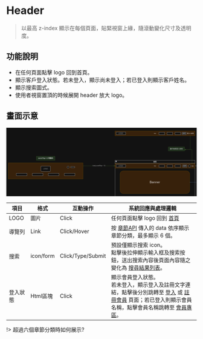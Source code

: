 # Header
> 以最高 z-index 顯示在每個頁面，貼緊視窗上緣，隨滾動變化尺寸及透明度。


## 功能說明
- 在任何頁面點擊 logo 回到首頁。
- 顯示客戶登入狀態。若未登入，顯示尚未登入；若已登入則顯示客戶姓名。
- 顯示搜索圖式。
- 使用者視窗置頂的時候展開 header 放大 logo。


## 畫面示意
![header變化示意](./asset/header.png)


| 項目     | 格式      | 互動操作  | 系統回應與處理邏輯   |
| -------- | --------- | ----------------- | ---------------------------------------------------------------------------------------------------------------------------------------------------- |
| LOGO     | 圖片      | Click   | 任何頁面點擊 logo 回到 [首頁](Pages/layout/homepage/default.md)  |
| 導覽列   | Link      | Click/Hover       | 按 [章節API](https://beautyapp2.docs.apiary.io/#reference/0/a003-/get) 傳入的 data 依序顯示章節分類，最多顯示 6 個。      |
| 搜索     | icon/form | Click/Type/Submit | 預設僅顯示搜索 icon。<br> 點擊後拉伸顯示輸入框及搜索按鈕，送出搜索內容後頁面內容隨之變化為 [搜尋結果列表](Pages/layout/homepage/searchresult.md)。   |
| 登入狀態 | Html區塊  | Click   | 顯示會員登入狀態。<br>若未登入，顯示登入及註冊文字連結，點擊後分別跳轉至 [登入](Pages/layout/account/login.md) 或 [註冊會員](Pages/layout/account/signup.md) 頁面；若已登入則顯示會員名稱，點擊會員名稱跳轉至 [會員專區](Pages/layout/mamber/mamberarea.md)。 |


!> 超過六個章節分類時如何展示?
